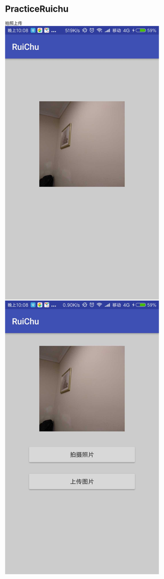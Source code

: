 # PracticeRuichu
拍照上传
![第一个页面](https://github.com/ShityLife/ShityLife.github.io/blob/master/WechatIMG26.jpeg) 
![第二个页面](https://github.com/ShityLife/ShityLife.github.io/blob/master/WechatIMG27.jpeg) 
